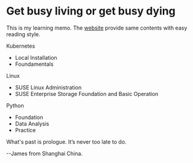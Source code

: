# Get busy living or get busy dying

This is my learning memo. 
The [website](https://huyuhui001.github.io/mySite/) provide same contents with easy reading style.

Kubernetes

* Local Installation
* Foundamentals

Linux

* SUSE Linux Administration
* SUSE Enterprise Storage Foundation and Basic Operation

Python

* Foundation
* Data Analysis
* Practice

What's past is prologue. It’s never too late to do. 

--James from Shanghai China.



